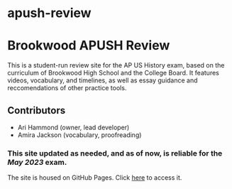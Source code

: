 # apush-review
<h1>Brookwood APUSH Review</h1>
<p> This is a student-run review site for the AP US History exam, based on the curriculum of Brookwood High School and the College Board. It features videos, vocabulary, and timelines, as well as essay guidance and reccomendations of other practice tools.</p>
<h2>Contributors</h2>
<ul>
  <li>Ari Hammond (owner, lead developer)</li>
  <li>Amira Jackson (vocabulary, proofreading)</li>
</ul>
<h3>This site updated as needed, and as of now, is reliable for the <em>May 2023</em> exam.</h3>
The site is housed on GitHub Pages. Click <a href="https://arihamm24.github.io/apush-review/">here</a> to access it. 
